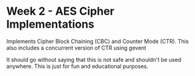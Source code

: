 # Week 2 - AES Cipher Implementations

Implements Cipher Block Chaining (CBC) and Counter Mode (CTR).  This also
includes a concurrent version of CTR using gevent

It should go without saying that this is not safe and shouldn't be
used anywhere.  This is just for fun and educational purposes.
